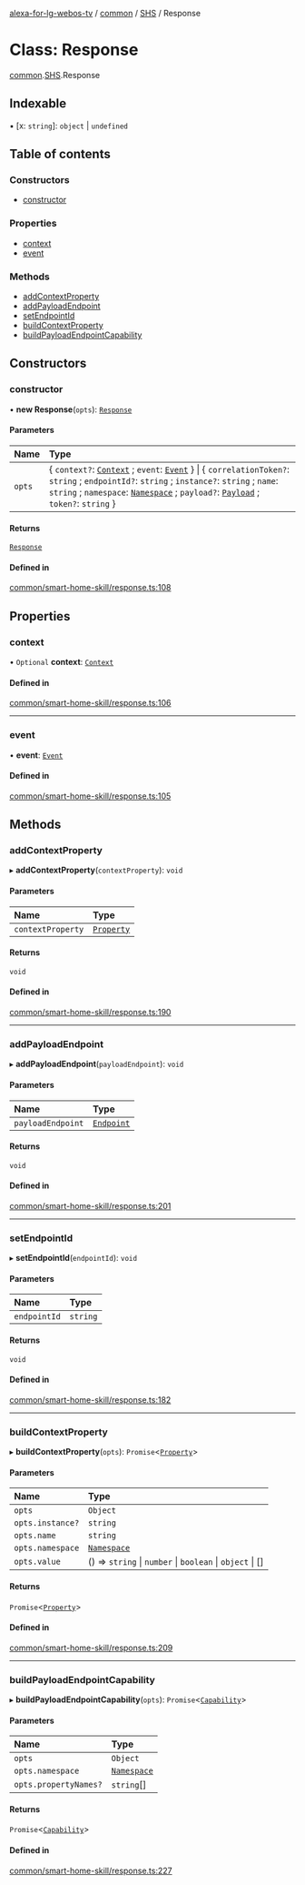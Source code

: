 [alexa-for-lg-webos-tv](../README.md) / [common](../modules/common.md) / [SHS](../modules/common.SHS.md) / Response

# Class: Response

[common](../modules/common.md).[SHS](../modules/common.SHS.md).Response

## Indexable

▪ [x: `string`]: `object` \| `undefined`

## Table of contents

### Constructors

- [constructor](common.SHS.Response.md#constructor)

### Properties

- [context](common.SHS.Response.md#context)
- [event](common.SHS.Response.md#event)

### Methods

- [addContextProperty](common.SHS.Response.md#addcontextproperty)
- [addPayloadEndpoint](common.SHS.Response.md#addpayloadendpoint)
- [setEndpointId](common.SHS.Response.md#setendpointid)
- [buildContextProperty](common.SHS.Response.md#buildcontextproperty)
- [buildPayloadEndpointCapability](common.SHS.Response.md#buildpayloadendpointcapability)

## Constructors

### constructor

• **new Response**(`opts`): [`Response`](common.SHS.Response.md)

#### Parameters

| Name | Type |
| :------ | :------ |
| `opts` | \{ `context?`: [`Context`](../interfaces/common.SHS.Context-1.md) ; `event`: [`Event`](../interfaces/common.SHS.Event-1.md)  } \| \{ `correlationToken?`: `string` ; `endpointId?`: `string` ; `instance?`: `string` ; `name`: `string` ; `namespace`: [`Namespace`](../modules/common.SHS.Directive.Header.md#namespace) ; `payload?`: [`Payload`](../interfaces/common.SHS.Event.Payload-1.md) ; `token?`: `string`  } |

#### Returns

[`Response`](common.SHS.Response.md)

#### Defined in

[common/smart-home-skill/response.ts:108](https://github.com/pebender/alexa-for-lg-webos-tv/blob/ed6e832de9301ef89b625820a22ad4e5b6c0e1d9/src/common/smart-home-skill/response.ts#L108)

## Properties

### context

• `Optional` **context**: [`Context`](../interfaces/common.SHS.Context-1.md)

#### Defined in

[common/smart-home-skill/response.ts:106](https://github.com/pebender/alexa-for-lg-webos-tv/blob/ed6e832de9301ef89b625820a22ad4e5b6c0e1d9/src/common/smart-home-skill/response.ts#L106)

___

### event

• **event**: [`Event`](../interfaces/common.SHS.Event-1.md)

#### Defined in

[common/smart-home-skill/response.ts:105](https://github.com/pebender/alexa-for-lg-webos-tv/blob/ed6e832de9301ef89b625820a22ad4e5b6c0e1d9/src/common/smart-home-skill/response.ts#L105)

## Methods

### addContextProperty

▸ **addContextProperty**(`contextProperty`): `void`

#### Parameters

| Name | Type |
| :------ | :------ |
| `contextProperty` | [`Property`](../interfaces/common.SHS.Context.Property-1.md) |

#### Returns

`void`

#### Defined in

[common/smart-home-skill/response.ts:190](https://github.com/pebender/alexa-for-lg-webos-tv/blob/ed6e832de9301ef89b625820a22ad4e5b6c0e1d9/src/common/smart-home-skill/response.ts#L190)

___

### addPayloadEndpoint

▸ **addPayloadEndpoint**(`payloadEndpoint`): `void`

#### Parameters

| Name | Type |
| :------ | :------ |
| `payloadEndpoint` | [`Endpoint`](../interfaces/common.SHS.Event.Payload.Endpoint-1.md) |

#### Returns

`void`

#### Defined in

[common/smart-home-skill/response.ts:201](https://github.com/pebender/alexa-for-lg-webos-tv/blob/ed6e832de9301ef89b625820a22ad4e5b6c0e1d9/src/common/smart-home-skill/response.ts#L201)

___

### setEndpointId

▸ **setEndpointId**(`endpointId`): `void`

#### Parameters

| Name | Type |
| :------ | :------ |
| `endpointId` | `string` |

#### Returns

`void`

#### Defined in

[common/smart-home-skill/response.ts:182](https://github.com/pebender/alexa-for-lg-webos-tv/blob/ed6e832de9301ef89b625820a22ad4e5b6c0e1d9/src/common/smart-home-skill/response.ts#L182)

___

### buildContextProperty

▸ **buildContextProperty**(`opts`): `Promise`\<[`Property`](../interfaces/common.SHS.Context.Property-1.md)\>

#### Parameters

| Name | Type |
| :------ | :------ |
| `opts` | `Object` |
| `opts.instance?` | `string` |
| `opts.name` | `string` |
| `opts.namespace` | [`Namespace`](../modules/common.SHS.Directive.Header.md#namespace) |
| `opts.value` | () => `string` \| `number` \| `boolean` \| `object` \| [] |

#### Returns

`Promise`\<[`Property`](../interfaces/common.SHS.Context.Property-1.md)\>

#### Defined in

[common/smart-home-skill/response.ts:209](https://github.com/pebender/alexa-for-lg-webos-tv/blob/ed6e832de9301ef89b625820a22ad4e5b6c0e1d9/src/common/smart-home-skill/response.ts#L209)

___

### buildPayloadEndpointCapability

▸ **buildPayloadEndpointCapability**(`opts`): `Promise`\<[`Capability`](../interfaces/common.SHS.Event.Payload.Endpoint.Capability-1.md)\>

#### Parameters

| Name | Type |
| :------ | :------ |
| `opts` | `Object` |
| `opts.namespace` | [`Namespace`](../modules/common.SHS.Directive.Header.md#namespace) |
| `opts.propertyNames?` | `string`[] |

#### Returns

`Promise`\<[`Capability`](../interfaces/common.SHS.Event.Payload.Endpoint.Capability-1.md)\>

#### Defined in

[common/smart-home-skill/response.ts:227](https://github.com/pebender/alexa-for-lg-webos-tv/blob/ed6e832de9301ef89b625820a22ad4e5b6c0e1d9/src/common/smart-home-skill/response.ts#L227)
